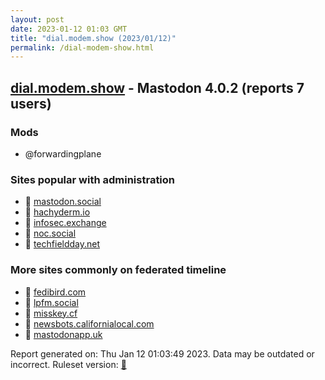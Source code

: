 ```yaml
---
layout: post
date: 2023-01-12 01:03 GMT
title: "dial.modem.show (2023/01/12)"
permalink: /dial-modem-show.html
---
```



## [dial.modem.show](https://dial.modem.show) - Mastodon 4.0.2 (reports 7 users)

### Mods
 * @forwardingplane

### Sites popular with administration

* 🐘 [mastodon.social](/mastodon-social.html)
* 🐘 [hachyderm.io](/hachyderm-io.html)
* 🐘 [infosec.exchange](/infosec-exchange.html)
* 🐘 [noc.social](/noc-social.html)
* 🐘 [techfieldday.net](/techfieldday-net.html)

### More sites commonly on federated timeline

* 🐘 [fedibird.com](/fedibird-com.html)
* 🐘 [lpfm.social](/lpfm-social.html)
* 🐘 [misskey.cf](/misskey-cf.html)
* 🐘 [newsbots.californialocal.com](/newsbots-californialocal-com.html)
* 🐘 [mastodonapp.uk](/mastodonapp-uk.html)

Report generated on: Thu Jan 12 01:03:49 2023. Data may be outdated or incorrect.
Ruleset version: [🧁](/version-cupcake)
